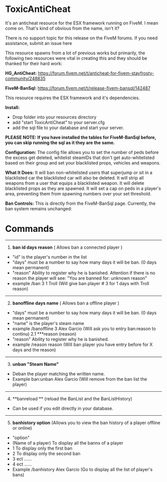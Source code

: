 # ToxicAntiCheat
It's an anticheat resource for the ESX framework running on FiveM.  I mean come on.  That's kind of obvious from the name, isn't it?

There is no support topic for this release on the FiveM forums.  If you need assistance, submit an issue here 

This resource spawns from a lot of previous works but primarily, the following two resources were vital in creating this and they should be thanked for their hard work:

**HG_AntiCheat:** https://forum.fivem.net/t/anticheat-for-fivem-stayfrosty-community/248835

**FiveM-BanSql:** https://forum.fivem.net/t/release-fivem-bansql/142487

This resource requires the ESX framework and it's dependencies.

**Install:** 
* Drop folder into your resources directory 
* add "start ToxicAntiCheat" to your server.cfg
* add the sql file to your database and start your server.

**PLEASE NOTE: If you have installed the tables for FiveM-BanSql before, you can skip running the sql as it they are the same.**

**Configuration:**  The config file allows you to set the number of peds before the excess get deleted, whitelist steamIDs that don't get auto-whitelisted based on their group and set your blacklisted props, vehicles and weapons.

**What It Does:**  It will ban non-whitelisted users that superjump or sit in a blacklisted car the blacklisted car will also be deleted.  It will strip all weapons from a user that equips a blacklisted weapon. It will delete blacklisted props as they are spawned.  It will set a cap on peds in a player's area, preventing them from spawning numbers over your set threshold.

**Ban Controls:**  This is directly from the FiveM-BanSql page.  Currently, the ban system remains unchanged:

# Commands
___
1. **ban id days reason** (	Allows ban a connected player	)
 - "id" is the player's number in the list
 - "days" must be a number to say how many days it will be ban. (0 days mean permanent)
 - "reason" Ability to register why he is banished. Attention if there is no reason the player will see: "You are banned for: unknown reason"
 - example /ban 3 1 Troll (Will give ban player # 3 for 1 days with Troll reason)
___
2. **banoffline days name** (	   Allows ban a offline player	  )
 - "days" must be a number to say how many days it will be ban. (0 days mean permanent)
 - "name" is the player's steam name
 - example /banoffline 3 Alex Garcio (Will ask you to entry ban:reason to continu)
2.1 ***reason (reason)
 - "reason" Ability to register why he is banished.
 - example /reason reason (Will ban player you have entry before for X days and the reason)
___
3. **unban "Steam Name"**
 - Deban the player matching the written name.
 - Example ban:unban Alex Garcio (Will remove from the ban list the player)
___
4. **banreload ** (reload the BanList and the BanListHistory)
  - Can be used if you edit directly in your database.
___
5. **banhistory option** (Allows you to view the ban history of a player offline or online)
- "option"
- (Name of a player) To display all the banns of a player
- 1 To display only the first ban
- 2 To display only the second ban
- 3 ect ......
- 4 ect ......
- Example /banhistory Alex Garcio (Go to display all the list of player's bans)
